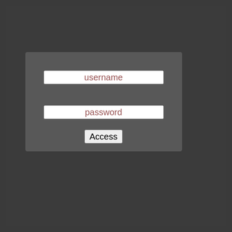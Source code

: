 <style>

body {
	background-attachment: fixed;
	color: #333;
}

.box {
	border-radius: 3px;
	background: rgba(101, 101, 101, 0.7); margin: auto; padding: 12px;
}

.lightbox {
	zoom: 1.5;
	position: fixed;
	top: 0;
	left: 0;
	width: 100%;
	height: 100%;
	background: rgba(10, 10, 10, 0.8);
	text-align: center;
	margin: auto;
}

div.horizontal {
	display: flex;
	justify-content: center;
	height: 100%;
}

div.vertical {
	display: flex;
	flex-direction: column;
	justify-content: center;
	width: 100%;
}

::-webkit-input-placeholder {
   color: #955;
   text-align: center;
}

::-moz-placeholder {
   color: #955;
   text-align: center;
}

:-ms-input-placeholder {
   color: #955;
   text-align: center;
}

</style>

<div id="loginbox" class="lightbox" >
	<div class="horizontal">
		<div class="vertical">
			<div class="box">
				<input style="margin: 16px; text-align: center;" id="username" type="text" placeholder="username" /> <br />
				<input style="margin: 16px; text-align: center;" id="password" type="password" placeholder="password" /> <br />
				<button id="loginbutton" type="button">Access</button>
				<p id="wrongPassword" style="display: none">wrong password</p>
			</div>
		</div>
	</div>
</div>

<script type="text/javascript" src="https://code.jquery.com/jquery-1.12.0.min.js"></script>

<script type="text/javascript">
	'use strict';class Sha1{static hash(msg,options){const defaults={msgFormat:'string',outFormat:'hex'};const opt=Object.assign(defaults,options);switch(opt.msgFormat){default:case 'string':msg=utf8Encode(msg);break;case 'hex-bytes':msg=hexBytesToString(msg);break;}
const K=[0x5a827999,0x6ed9eba1,0x8f1bbcdc,0xca62c1d6];const H=[0x67452301,0xefcdab89,0x98badcfe,0x10325476,0xc3d2e1f0];msg+=String.fromCharCode(0x80);const l=msg.length/4+2;const N=Math.ceil(l/16);const M=new Array(N);for(let i=0;i<N;i++){M[i]=new Array(16);for(let j=0;j<16;j++){M[i][j]=(msg.charCodeAt(i*64+j*4+0)<<24)|(msg.charCodeAt(i*64+j*4+1)<<16)|(msg.charCodeAt(i*64+j*4+2)<<8)|(msg.charCodeAt(i*64+j*4+3)<<0);}}
M[N-1][14]=((msg.length-1)*8)/Math.pow(2,32);M[N-1][14]=Math.floor(M[N-1][14]);M[N-1][15]=((msg.length-1)*8)&0xffffffff;for(let i=0;i<N;i++){const W=new Array(80);for(let t=0;t<16;t++)W[t]=M[i][t];for(let t=16;t<80;t++)W[t]=Sha1.ROTL(W[t-3]^W[t-8]^W[t-14]^W[t-16],1);let a=H[0],b=H[1],c=H[2],d=H[3],e=H[4];for(let t=0;t<80;t++){const s=Math.floor(t/20);const T=(Sha1.ROTL(a,5)+Sha1.f(s,b,c,d)+e+K[s]+W[t])>>>0;e=d;d=c;c=Sha1.ROTL(b,30)>>>0;b=a;a=T;}
H[0]=(H[0]+a)>>>0;H[1]=(H[1]+b)>>>0;H[2]=(H[2]+c)>>>0;H[3]=(H[3]+d)>>>0;H[4]=(H[4]+e)>>>0;}
for(let h=0;h<H.length;h++)H[h]=('00000000'+H[h].toString(16)).slice(-8);const separator=opt.outFormat=='hex-w'?' ':'';return H.join(separator);function utf8Encode(str){try{return new TextEncoder().encode(str,'utf-8').reduce((prev,curr)=>prev+String.fromCharCode(curr),'');}catch(e){return unescape(encodeURIComponent(str));}}
function hexBytesToString(hexStr){const str=hexStr.replace(' ','');return str==''?'':str.match(/.{2}/g).map(byte=>String.fromCharCode(parseInt(byte,16))).join('');}}
static f(s,x,y,z){switch(s){case 0:return(x&y)^(~x&z);case 1:return x^y^z;case 2:return(x&y)^(x&z)^(y&z);case 3:return x^y^z;}}
static ROTL(x,n){return(x<<n)|(x>>>(32-n));}}
if(typeof module!='undefined'&&module.exports)module.exports=Sha1;

try {
 console //does the console exist?
}
catch(e) { //if not...
 console = {}; //create a console object for IE
 console.log = function() {}; //add a log method to the new console object
 //add other console methods here if you need them
}

function loadPage(pwd) {
	var hash= pwd;
	hash= Sha1.hash(pwd);
	var url= hash + "/";
	$.ajax({
		url : url,
		dataType : "html",
		success : function(data) {
			console.log(url)
			location.protocol = "https:"
			window.location= url;
		},
		error : function(xhr, ajaxOptions, thrownError) {
						parent.location.hash= hash;
			//$("#wrongPassword").show();
			$("#password").attr("placeholder","wrong username/password");
			$("#password").val("");
		}
	});
}

function submit() {
	var target = $.trim($("#username").val()).toLowerCase()+$.trim($("#password").val()).toLowerCase()
	console.log(target);
	loadPage(target);
}

$("#loginbutton").on("click", function() {
	submit();
});
$("#password").keypress(function(e) {
	if (e.which == 13) {
		submit();
	}
});
//$("#username").focus();

</script>












